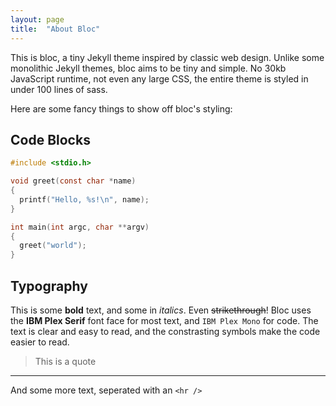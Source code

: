 ```yaml
---
layout: page
title:  "About Bloc"
---
```


This is bloc, a tiny Jekyll theme inspired by classic web design.
Unlike some monolithic Jekyll themes, bloc aims to be tiny and simple.
No 30kb JavaScript runtime, not even any large CSS, the entire theme
is styled in under 100 lines of sass.

Here are some fancy things to show off bloc's styling:

## Code Blocks

```c
#include <stdio.h>

void greet(const char *name)
{
  printf("Hello, %s!\n", name);
}

int main(int argc, char **argv)
{
  greet("world");
}
```

## Typography

This is some **bold** text, and some in *italics*. Even ~~strikethrough~~!
Bloc uses the **IBM Plex Serif** font face for most text, and `IBM Plex Mono`
for code. The text is clear and easy to read, and the constrasting symbols
make the code easier to read.

> This is a quote

---

And some more text, seperated with an `<hr />`
